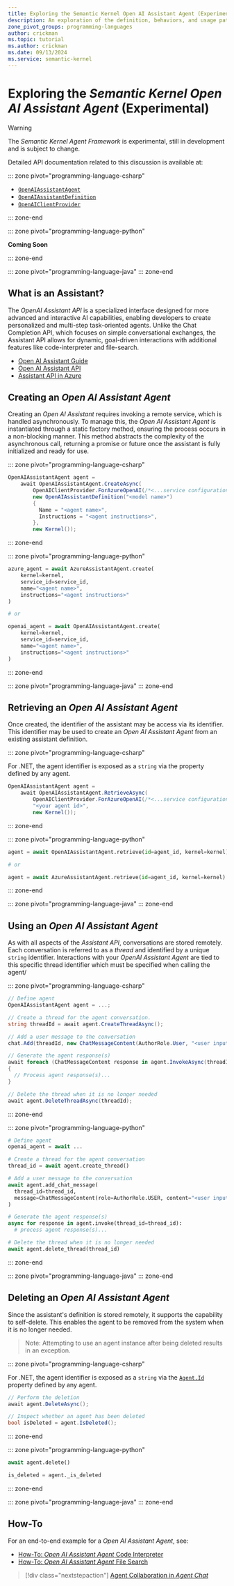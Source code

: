 ```yaml
---
title: Exploring the Semantic Kernel Open AI Assistant Agent (Experimental)
description: An exploration of the definition, behaviors, and usage patterns for a `OpenAIAssistantAgent`
zone_pivot_groups: programming-languages
author: crickman
ms.topic: tutorial
ms.author: crickman
ms.date: 09/13/2024
ms.service: semantic-kernel
---
```

# Exploring the _Semantic Kernel_ _Open AI Assistant Agent_ (Experimental)

> [!WARNING] 
> The _Semantic Kernel Agent Framework_ is experimental, still in development and is subject to change.

Detailed API documentation related to this discussion is available at:

::: zone pivot="programming-language-csharp"
- [`OpenAIAssistantAgent`](/dotnet/api/microsoft.semantickernel.agents.openai.openaiassistantagent)
- [`OpenAIAssistantDefinition`](/dotnet/api/microsoft.semantickernel.agents.openai.openaiassistantdefinition)
- [`OpenAIClientProvider`](/dotnet/api/microsoft.semantickernel.agents.openai.openaiclientprovider)

::: zone-end

::: zone pivot="programming-language-python"

**Coming Soon**

::: zone-end

::: zone pivot="programming-language-java"
::: zone-end


## What is an Assistant?

The _OpenAI Assistant API_ is a specialized interface designed for more advanced and interactive AI capabilities, enabling developers to create personalized and multi-step task-oriented agents. Unlike the Chat Completion API, which focuses on simple conversational exchanges, the Assistant API allows for dynamic, goal-driven interactions with additional features like code-interpreter and file-search.

- [Open AI Assistant Guide](https://platform.openai.com/docs/assistants)
- [Open AI Assistant API](https://platform.openai.com/docs/api-reference/assistants)
- [Assistant API in Azure](/azure/ai-services/openai/assistants-quickstart)


## Creating an _Open AI Assistant Agent_

Creating an _Open AI Assistant_ requires invoking a remote service, which is handled asynchronously. To manage this, the _Open AI Assistant Agent_ is instantiated through a static factory method, ensuring the process occurs in a non-blocking manner. This method abstracts the complexity of the asynchronous call, returning a promise or future once the assistant is fully initialized and ready for use.

::: zone pivot="programming-language-csharp"
```csharp
OpenAIAssistantAgent agent =
    await OpenAIAssistantAgent.CreateAsync(
        OpenAIClientProvider.ForAzureOpenAI(/*<...service configuration>*/),
        new OpenAIAssistantDefinition("<model name>")
        {
          Name = "<agent name>",
          Instructions = "<agent instructions>",
        },
        new Kernel());
```
::: zone-end

::: zone pivot="programming-language-python"
```python
azure_agent = await AzureAssistantAgent.create(
    kernel=kernel, 
    service_id=service_id, 
    name="<agent name>", 
    instructions="<agent instructions>"
)

# or

openai_agent = await OpenAIAssistantAgent.create(
    kernel=kernel, 
    service_id=service_id, 
    name="<agent name>", 
    instructions="<agent instructions>"
)
```
::: zone-end

::: zone pivot="programming-language-java"
::: zone-end


## Retrieving an _Open AI Assistant Agent_

Once created, the identifier of the assistant may be access via its identifier.  This identifier may be used to create an _Open AI Assistant Agent_ from an existing assistant definition.

::: zone pivot="programming-language-csharp"

For .NET, the agent identifier is exposed as a `string` via the  property defined by any agent.

```csharp
OpenAIAssistantAgent agent =
    await OpenAIAssistantAgent.RetrieveAsync(
        OpenAIClientProvider.ForAzureOpenAI(/*<...service configuration>*/),
        "<your agent id>",
        new Kernel());
```
::: zone-end

::: zone pivot="programming-language-python"
```python
agent = await OpenAIAssistantAgent.retrieve(id=agent_id, kernel=kernel)

# or

agent = await AzureAssistantAgent.retrieve(id=agent_id, kernel=kernel)
```
::: zone-end

::: zone pivot="programming-language-java"
::: zone-end


## Using an _Open AI Assistant Agent_

As with all aspects of the _Assistant API_, conversations are stored remotely. Each conversation is referred to as a _thread_ and identified by a unique `string` identifier. Interactions with your _OpenAI Assistant Agent_ are tied to this specific thread identifier which must be specified when calling the agent/

::: zone pivot="programming-language-csharp"
```csharp
// Define agent
OpenAIAssistantAgent agent = ...;

// Create a thread for the agent conversation.
string threadId = await agent.CreateThreadAsync();

// Add a user message to the conversation
chat.Add(threadId, new ChatMessageContent(AuthorRole.User, "<user input>"));

// Generate the agent response(s)
await foreach (ChatMessageContent response in agent.InvokeAsync(threadId))
{
  // Process agent response(s)...
}

// Delete the thread when it is no longer needed
await agent.DeleteThreadAsync(threadId);
```
::: zone-end

::: zone pivot="programming-language-python"
```python
# Define agent
openai_agent = await ...

# Create a thread for the agent conversation
thread_id = await agent.create_thread()

# Add a user message to the conversation
await agent.add_chat_message(
  thread_id=thread_id, 
  message=ChatMessageContent(role=AuthorRole.USER, content="<user input>"),
)

# Generate the agent response(s)
async for response in agent.invoke(thread_id=thread_id):
  # process agent response(s)...

# Delete the thread when it is no longer needed
await agent.delete_thread(thread_id)
```
::: zone-end

::: zone pivot="programming-language-java"
::: zone-end


## Deleting an _Open AI Assistant Agent_

Since the assistant's definition is stored remotely, it supports the capability to self-delete. This enables the agent to be removed from the system when it is no longer needed.

> Note: Attempting to use an agent instance after being deleted results in an exception.

::: zone pivot="programming-language-csharp"

For .NET, the agent identifier is exposed as a `string` via the [`Agent.Id`](/dotnet/api/microsoft.semantickernel.agents.agent.id) property defined by any agent.

```csharp
// Perform the deletion
await agent.DeleteAsync();

// Inspect whether an agent has been deleted
bool isDeleted = agent.IsDeleted();
```
::: zone-end

::: zone pivot="programming-language-python"
```python
await agent.delete()

is_deleted = agent._is_deleted
```
::: zone-end

::: zone pivot="programming-language-java"
::: zone-end


## How-To

For an end-to-end example for a _Open AI Assistant Agent_, see:

- [How-To: _Open AI Assistant Agent_ Code Interpreter](./examples/example-assistant-code.md)
- [How-To: _Open AI Assistant Agent_ File Search](./examples/example-assistant-search.md)


> [!div class="nextstepaction"]
> [Agent Collaboration in _Agent Chat_](./agent-chat.md)

